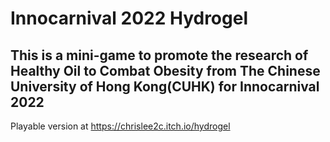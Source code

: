 # Innocarnival 2022 Hydrogel
<b>This is a mini-game to promote the research of Healthy Oil to Combat Obesity from The Chinese University of Hong Kong(CUHK) for Innocarnival 2022</b>
---
Playable version at https://chrislee2c.itch.io/hydrogel
